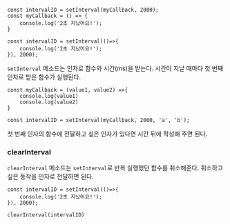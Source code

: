 ```
const intervalID = setInterval(myCallback, 2000);
const myCallback = () => {
    console.log('2초 지났어요!');
}
```

```
const intervalID = setInterval(()=>{
    console.log('2초 지났어요!');
}), 2000);
```

`setInterval` 메소드는 인자로 함수와 시간(ms)을 받는다. 시간이 지날 때마다 첫 번째 인자로 받은 함수가 실행된다.

```
const myCallback = (value1, value2) =>{
    console.log(value1)
    console.log(value2)
}

const intervalID = setInterval(myCallback, 2000, 'a', 'b');
```

첫 번째 인자의 함수에 전달하고 싶은 인자가 있다면 시간 뒤에 작성해 주면 된다.

### clearInterval

`clearInterval` 메소드는 `setInterval`로 반복 실행했던 함수를 취소해준다. 취소하고 싶은 동작을 인자로 전달하면 된다.

```
const intervalID = setInterval(()=>{
    console.log('2초 지났어요!');
}), 2000);

clearInterval(intervalID)
```

